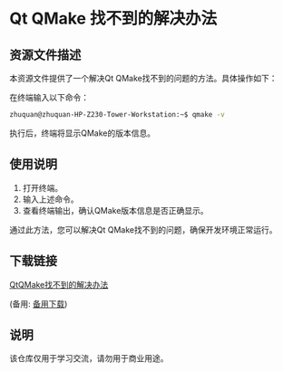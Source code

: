 # Qt QMake 找不到的解决办法

## 资源文件描述

本资源文件提供了一个解决Qt QMake找不到的问题的方法。具体操作如下：

在终端输入以下命令：

```bash
zhuquan@zhuquan-HP-Z230-Tower-Workstation:~$ qmake -v
```

执行后，终端将显示QMake的版本信息。

## 使用说明

1. 打开终端。
2. 输入上述命令。
3. 查看终端输出，确认QMake版本信息是否正确显示。

通过此方法，您可以解决Qt QMake找不到的问题，确保开发环境正常运行。

## 下载链接
[QtQMake找不到的解决办法](https://pan.quark.cn/s/257befe03267) 

(备用: [备用下载](https://pan.baidu.com/s/1cAO0eU_exFQ8EGCF2TgZXQ?pwd=c9r1))

## 说明

该仓库仅用于学习交流，请勿用于商业用途。
